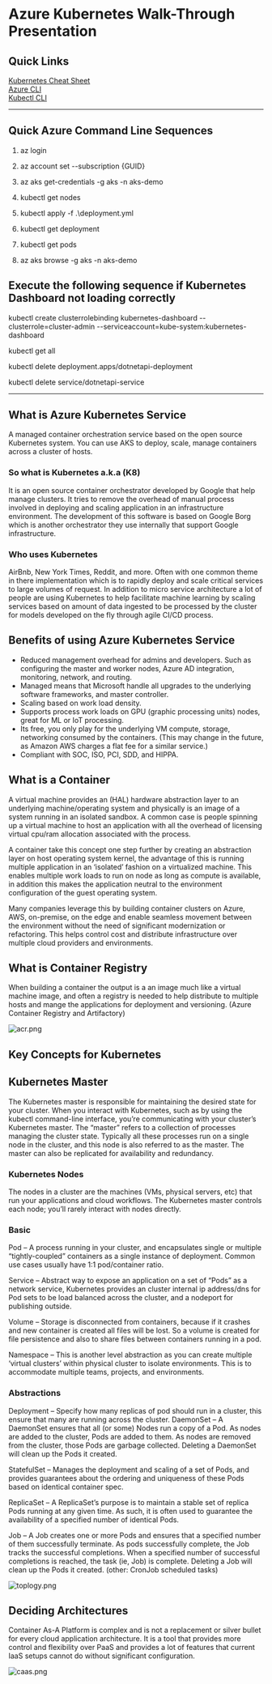 # Azure Kubernetes Walk-Through Presentation

## Quick Links

[Kubernetes Cheat Sheet](https://kubernetes.io/docs/reference/kubectl/cheatsheet/) </br>
[Azure CLI](https://docs.microsoft.com/en-us/cli/azure/install-azure-cli?view=azure-cli-latest) </br>
[Kubectl CLI](https://kubernetes.io/docs/tasks/tools/install-kubectl/)

---

## Quick Azure Command Line Sequences

1. az login

2. az account set --subscription {GUID}

3. az aks get-credentials -g aks -n aks-demo

4. kubectl get nodes

5. kubectl apply -f .\deployment.yml

6. kubectl get deployment

7. kubectl get pods

8. az aks browse -g aks -n aks-demo

## Execute the following sequence if Kubernetes Dashboard not loading correctly

kubectl create clusterrolebinding kubernetes-dashboard --clusterrole=cluster-admin --serviceaccount=kube-system:kubernetes-dashboard

kubectl get all

kubectl delete deployment.apps/dotnetapi-deployment

kubectl delete service/dotnetapi-service

---

## What is Azure Kubernetes Service

A managed container orchestration service based on the open source Kubernetes system. You can use AKS to deploy, scale, manage containers across a cluster of hosts.

### So what is Kubernetes a.k.a (K8)

It is an open source container orchestrator developed by Google that help manage clusters. It tries to remove the overhead of manual process involved in deploying and scaling application in an infrastructure environment. The development of this software is based on Google Borg which is another orchestrator they use internally that support Google infrastructure.

### Who uses Kubernetes

AirBnb, New York Times, Reddit, and more. Often with one common theme in there implementation which is to rapidly deploy and scale critical services to large volumes of request. In addition to micro service architecture a lot of people are using Kubernetes to help facilitate machine learning by scaling services based on amount of data ingested to be processed by the cluster for models developed on the fly through agile CI/CD process.

## Benefits of using Azure Kubernetes Service

- Reduced management overhead for admins and developers. Such as configuring the master and worker nodes, Azure AD integration, monitoring, network, and routing.
- Managed means that Microsoft handle all upgrades to the underlying software frameworks, and master controller.
- Scaling based on work load density.
- Supports process work loads on GPU (graphic processing units) nodes, great for ML or IoT processing.
- Its free, you only play for the underlying VM compute, storage, networking consumed by the containers. (This may change in the future, as Amazon AWS charges a flat fee for a similar service.)
- Compliant with SOC, ISO, PCI, SDD, and HIPPA.

## What is a Container

A virtual machine provides an (HAL) hardware abstraction layer to an underlying machine/operating system and physically is an image of a system running in an isolated sandbox. A common case is people spinning up a virtual machine to host an application with all the overhead of licensing virtual cpu/ram allocation associated with the process.

A container take this concept one step further by creating an abstraction layer on host operating system kernel, the advantage of this is running multiple application in an ‘isolated’ fashion on a virtualized machine. This enables multiple work loads to run on node as long as compute is available, in addition this makes the application neutral to the environment configuration of the guest operating system.

Many companies leverage this by building container clusters on Azure, AWS, on-premise, on the edge and enable seamless movement between the environment without the need of significant modernization or refactoring. This helps control cost and distribute infrastructure over multiple cloud providers and environments.

## What is Container Registry

When building a container the output is a an image much like a virtual machine image, and often a registry is needed to help distribute to multiple hosts and mange the applications for deployment and versioning.  (Azure Container Registry and Artifactory)

![acr.png](/acr.png)

## Key Concepts for Kubernetes

## Kubernetes Master

The Kubernetes master is responsible for maintaining the desired state for your cluster. When you interact with Kubernetes, such as by using the kubectl command-line interface, you’re communicating with your cluster’s Kubernetes master.
The “master” refers to a collection of processes managing the cluster state. Typically all these processes run on a single node in the cluster, and this node is also referred to as the master. The master can also be replicated for availability and redundancy.

### Kubernetes Nodes

The nodes in a cluster are the machines (VMs, physical servers, etc) that run your applications and cloud workflows. The Kubernetes master controls each node; you’ll rarely interact with nodes directly.

### Basic

Pod – A process running in your cluster, and encapsulates single or multiple “tightly-coupled” containers as a single instance of deployment. Common use cases usually have 1:1 pod/container ratio.

Service – Abstract way to expose an application on a set of “Pods” as a network service, Kubernetes provides an cluster internal ip address/dns for Pod sets to be load balanced across the cluster, and a nodeport for publishing outside.

Volume – Storage is disconnected from containers, because if it crashes and new container is created all files will be lost. So a volume is created for file persistence and also to share files between containers running in a pod.

Namespace – This is another level abstraction as you can create multiple ‘virtual clusters’ within physical cluster to isolate environments. This is to accommodate multiple teams, projects, and environments.

### Abstractions

Deployment – Specify how many replicas of pod should run in a cluster, this ensure that many are running across the cluster.
DaemonSet – A DaemonSet ensures that all (or some) Nodes run a copy of a Pod. As nodes are added to the cluster, Pods are added to them. As nodes are removed from the cluster, those Pods are garbage collected. Deleting a DaemonSet will clean up the Pods it created.

StatefulSet – Manages the deployment and scaling of a set of Pods, and provides guarantees about the ordering and uniqueness of these Pods based on identical container spec.

ReplicaSet – A ReplicaSet’s purpose is to maintain a stable set of replica Pods running at any given time. As such, it is often used to guarantee the availability of a specified number of identical Pods.

Job – A Job creates one or more Pods and ensures that a specified number of them successfully terminate. As pods successfully complete, the Job tracks the successful completions. When a specified number of successful completions is reached, the task (ie, Job) is complete. Deleting a Job will clean up the Pods it created. (other: CronJob scheduled tasks)

![toplogy.png](/toplogy.png)

## Deciding Architectures

Container As-A Platform is complex and is not a replacement or silver bullet for every cloud application architecture. It is a tool that provides more control and flexibility over PaaS and provides a lot of features that current IaaS setups cannot do without significant configuration.

![caas.png](/caas.png)